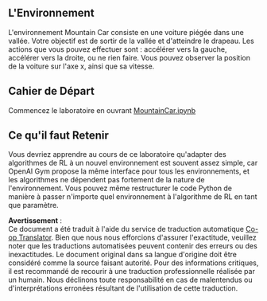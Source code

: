 <!--
CO_OP_TRANSLATOR_METADATA:
{
  "original_hash": "7bd8dc72040e98e35e7225e34058cd4e",
  "translation_date": "2025-08-24T20:54:55+00:00",
  "source_file": "lessons/6-Other/22-DeepRL/lab/README.md",
  "language_code": "fr"
}
-->
## L'Environnement

L'environnement Mountain Car consiste en une voiture piégée dans une vallée. Votre objectif est de sortir de la vallée et d'atteindre le drapeau. Les actions que vous pouvez effectuer sont : accélérer vers la gauche, accélérer vers la droite, ou ne rien faire. Vous pouvez observer la position de la voiture sur l'axe x, ainsi que sa vitesse.

## Cahier de Départ

Commencez le laboratoire en ouvrant [MountainCar.ipynb](../../../../../../lessons/6-Other/22-DeepRL/lab/MountainCar.ipynb)

## Ce qu'il faut Retenir

Vous devriez apprendre au cours de ce laboratoire qu'adapter des algorithmes de RL à un nouvel environnement est souvent assez simple, car OpenAI Gym propose la même interface pour tous les environnements, et les algorithmes ne dépendent pas fortement de la nature de l'environnement. Vous pouvez même restructurer le code Python de manière à passer n'importe quel environnement à l'algorithme de RL en tant que paramètre.

**Avertissement** :  
Ce document a été traduit à l'aide du service de traduction automatique [Co-op Translator](https://github.com/Azure/co-op-translator). Bien que nous nous efforcions d'assurer l'exactitude, veuillez noter que les traductions automatisées peuvent contenir des erreurs ou des inexactitudes. Le document original dans sa langue d'origine doit être considéré comme la source faisant autorité. Pour des informations critiques, il est recommandé de recourir à une traduction professionnelle réalisée par un humain. Nous déclinons toute responsabilité en cas de malentendus ou d'interprétations erronées résultant de l'utilisation de cette traduction.